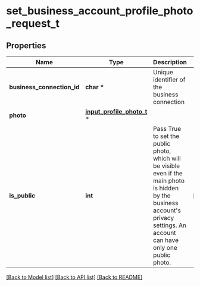 # set_business_account_profile_photo_request_t

## Properties
Name | Type | Description | Notes
------------ | ------------- | ------------- | -------------
**business_connection_id** | **char \*** | Unique identifier of the business connection | 
**photo** | [**input_profile_photo_t**](input_profile_photo.md) \* |  | 
**is_public** | **int** | Pass True to set the public photo, which will be visible even if the main photo is hidden by the business account&#39;s privacy settings. An account can have only one public photo. | [optional] 

[[Back to Model list]](../README.md#documentation-for-models) [[Back to API list]](../README.md#documentation-for-api-endpoints) [[Back to README]](../README.md)



